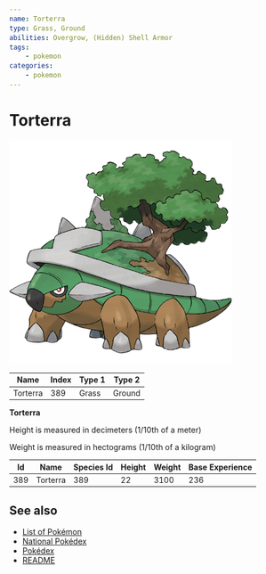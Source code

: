 ```yaml
---
name: Torterra
type: Grass, Ground
abilities: Overgrow, (Hidden) Shell Armor
tags:
    - pokemon
categories:
    - pokemon
---
```


# Torterra


![Torterra](images/389.png)

| **Name** | **Index** | **Type 1** | **Type 2** |
|----|----|----|----|
| Torterra | 389 | Grass | Ground  |

**Torterra** 


Height is measured in decimeters (1/10th of a meter)

Weight is measured in hectograms (1/10th of a kilogram)

| **Id** | **Name** | **Species Id** | **Height** | **Weight** | **Base Experience** |
|--------|----------|----------------|------------|------------|---------------------|
| 389 | Torterra | 389 | 22 | 3100 | 236 |


## See also

- [List of Pokémon](../pokemon.md)
- [National Pokédex](../national_pokedex.md)
- [Pokédex](../pokedex.md)
- [README](../README.md)
